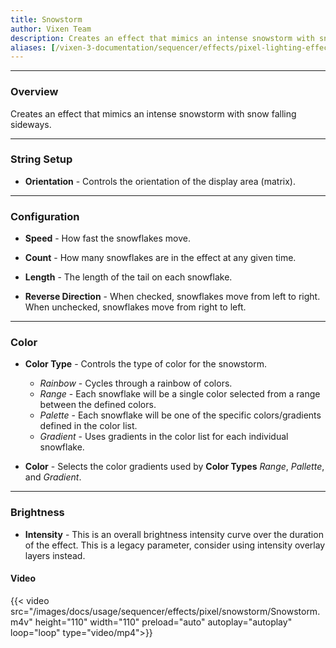 ```yaml
---
title: Snowstorm
author: Vixen Team
description: Creates an effect that mimics an intense snowstorm with snow falling sideways.
aliases: [/vixen-3-documentation/sequencer/effects/pixel-lighting-effects/snowstorm/]
---
```


---

### Overview

Creates an effect that mimics an intense snowstorm with snow falling sideways.

---

### String Setup
    
  * **Orientation** - Controls the orientation of the display area (matrix).
---

### Configuration

* **Speed** - How fast the snowflakes move.

* **Count** - How many snowflakes are in the effect at any given time.

* **Length** - The length of the tail on each snowflake.

* **Reverse Direction** - When checked, snowflakes move from left to right. When unchecked, snowflakes move from right to left.

---

### Color

    
* **Color Type**  - Controls the type of color for the snowstorm.
    * _Rainbow_ - Cycles through a rainbow of colors.
    * _Range_ - Each snowflake will be a single color selected from a range between the defined colors.  
    * _Palette_ - Each snowflake will be one of the specific colors/gradients defined in the color list.  
    * _Gradient_ - Uses gradients in the color list for each individual snowflake. 

* **Color** - Selects the color gradients used by **Color Types** _Range_, _Pallette_, and _Gradient_.

---

### Brightness

* **Intensity** - This is an overall brightness intensity curve over the duration of the effect.
                  This is a legacy parameter, consider using intensity overlay layers instead.

#### Video

{{< video src="/images/docs/usage/sequencer/effects/pixel/snowstorm/Snowstorm.m4v" height="110" width="110" preload="auto" autoplay="autoplay" loop="loop" type="video/mp4">}}
